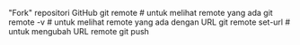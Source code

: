 "Fork" repositori GitHub
git remote # untuk melihat remote yang ada git remote -v # 
untuk melihat remote yang ada dengan URL git remote set-url # untuk mengubah URL remote git push